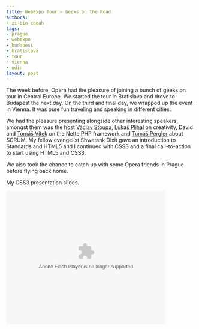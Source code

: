 ```yaml
---
title: WebExpo Tour — Geeks on the Road
authors:
- zi-bin-cheah
tags:
- prague
- webexpo
- budapest
- bratislava
- tour
- vienna
- odin
layout: post
---
```

<p>
The week before, Opera had the pleasure of joining a bunch of geeks on tour in Central Europe. We started the tour in Bratislava and drove to Budapest the next day. On the third and final day, we wrapped up the event in Vienna. It was pure fun traveling and speaking in different cities.
</p>
<p>We had the pleasure presenting alongside other interesting speakers, amongst them was the host <a href="http://webexpo.net/">Václav Stoupa</a>, <a href="http://twitter.com/browser">Lukáš Plíhal</a> on creativity, David and <a href="http://twitter.com/tomikvitek">Tomáš Vítek</a> on the Nette PHP framework and <a href="http://cz.linkedin.com/in/tazzy">Tomáš Pergler</a> about SCRUM. My fellow evangelist Shwetank Dixit gave an introduction to Standards and HTML5 and I continued with CSS3 and a final call-to-action to start using HTML5 and CSS3.
</p>
<p>
We also took the chance to catch up with some Opera friends in Prague before flying back home.
</p>

My CSS3 presentation slides.
<div style="width:425px" id="__ss_4506160"><strong style="display:block;margin:12px 0 4px"></strong><object id="__sse4506160" width="425" height="355"><param name="movie" value="http://static.slidesharecdn.com/swf/ssplayer2.swf?doc=zibinwebexpotourgeneral-100615090627-phpapp02&amp;stripped_title=zibin-webexpo-tour-2010" /><param name="allowFullScreen" value="true" /><param name="allowScriptAccess" value="never" /><embed name="__sse4506160" src="http://static.slidesharecdn.com/swf/ssplayer2.swf?doc=zibinwebexpotourgeneral-100615090627-phpapp02&amp;stripped_title=zibin-webexpo-tour-2010" type="application/x-shockwave-flash" allowfullscreen="true" width="425" height="355" allowscriptaccess="never" /></object></div>

